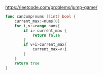 https://leetcode.com/problems/jump-game/

```go
func canJump(nums []int) bool {
    current_max:=nums[0]
    for i,v:=range nums{
        if i> current_max {
            return false
        }
        if v+i>current_max{
            current_max=v+i
        }
    }
    return true
}

```
